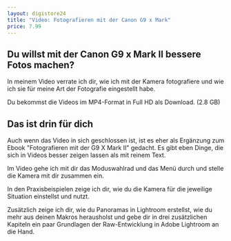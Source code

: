 ```yaml
---
layout: digistore24
title: "Video: Fotografieren mit der Canon G9 x Mark"
price: 7.99
---
```

<h2>Du willst mit der Canon G9 x Mark II bessere Fotos machen?</h2>
<p>In meinem Video verrate ich dir, wie ich mit der Kamera fotografiere und wie ich sie f&#xFC;r meine Art der Fotografie eingestellt habe.</p>
<p>Du bekommst die Videos im MP4-Format in Full HD als Download. (2.8 GB)</p>
<h2>Das ist drin f&#xFC;r dich</h2>
<p>Auch wenn das Video in sich geschlossen ist, ist es eher als&#xA0;Erg&#xE4;nzung zum Ebook &quot;Fotografieren mit der G9 X Mark II&quot;&#xA0;gedacht. Es gibt eben Dinge, die sich in Videos besser zeigen lassen als mit reinem Text.</p>
<p>Im Video gehe ich mit dir das Moduswahlrad und das Men&#xFC; durch und stelle die Kamera mit dir zusammen ein.</p>
<p>In den Praxisbeispielen zeige ich dir, wie du die Kamera f&#xFC;r die jeweilige Situation einstellst und nutzt.</p>
<p>Zus&#xE4;tzlich zeige ich dir, wie du Panoramas in Lightroom erstellst, wie du mehr&#xA0;aus deinen Makros herausholst und gebe dir in drei zus&#xE4;tzlichen Kapiteln ein paar Grundlagen der Raw-Entwicklung in Adobe Lightroom an die Hand.</p>
<p>&#xA0;</p>